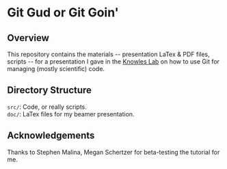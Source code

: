 # Git Gud or Git Goin'
## Overview
This repository contains the materials -- presentation LaTex & PDF files, scripts -- for a presentation I gave in the [Knowles Lab](https://daklab.github.io/) on how to use Git for managing (mostly scientific) code.

## Directory Structure
`src/`: Code, or really scripts.  
`doc/`: LaTex files for my beamer presentation.  

## Acknowledgements
Thanks to Stephen Malina, Megan Schertzer for beta-testing the tutorial for me.
